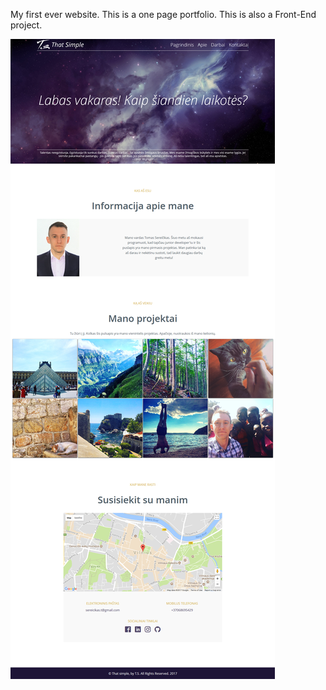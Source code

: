 My first ever website.
This is a one page portfolio.
This is also a Front-End project.

![Screenshot of my website](_files/screenshot.png?raw=true)
